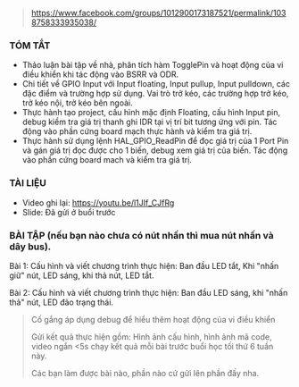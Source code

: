 > https://www.facebook.com/groups/1012900173187521/permalink/1038758333935038/

### TÓM TẮT
- Thảo luận bài tập về nhà, phân tích hàm TogglePin và hoạt động của vi điều khiển khi tác động vào BSRR và ODR.
- Chi tiết về GPIO Input với Input floating, Input pullup, Input pulldown, các đặc điểm và trường hợp sử dụng. Vai trò trở kéo, các trường hợp trở kéo, trở kéo nội, trở kéo bên ngoài.
- Thực hành tạo project, cấu hình mặc định Floating, cấu hình Input pin, debug kiểm tra giá trị thanh ghi IDR tại vị trí bit tương ứng với pin. Tác động vào phần cứng board mạch thực hành và kiểm tra giá trị.
- Thực hành sử dụng lệnh HAL_GPIO_ReadPin để đọc giá trị của 1 Port Pin và gán giá trị đọc được cho 1 biến, debug xem giá trị của biến. Tác động vào phần cứng board mach và kiểm tra giá trị.

### TÀI LIỆU
- Video ghi lại: https://youtu.be/l1JIf_CJfRg
- Slide: Đã gửi ở buổi trước
  
### BÀI TẬP (nếu bạn nào chưa có nút nhấn thì mua nút nhấn và dây bus).
Bài 1: Cấu hình và viết chương trình thực hiện: Ban đầu LED tắt, Khi "nhấn giữ" nút, LED sáng, khi thả nút, LED tắt.

Bài 2: Cấu hình và viết chương trình thực hiện: Ban đầu LED sáng, khi "nhấn thả" nút, LED đảo trạng thái.

> Cố gắng áp dụng debug để hiểu thêm hoạt động của vi điều khiển
> 
> Gửi kết quả thực hiện gồm: Hình ảnh cấu hình, hình ảnh mã code, video ngắn <5s chạy kết quả mỗi bài trước buổi học tối thứ 6 tuần này.
> 
> Các bạn làm được bài nào, phần nào cứ gửi lên phần đấy nha.
